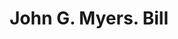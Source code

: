 ---
doi: 10.7916/D8JT12GR
date_other: '1880'
date_other_textual: 1880-1889
form: printed ephemera
genre:
- Invoices
name:
- John G. Myers
object_in_context_url: https://biggert.cul.columbia.edu/items/view/ave_biggert_00831
subject_hierarchical_geographic:
- Albany, New York, United States
subject_name:
- John G. Myers
title: John G. Myers. Bill
sort_title: John G. Myers. Bill
call_number: ave_biggert_00831
coordinates:
- 42.652499999999996,-73.75722222222223
pid: ave_biggert_00831
identifiers: ave_biggert_00831
canvas_id: ldpd:396103
permalink: "/items/ave_biggert_00831/"
layout: iiif-image-page
---